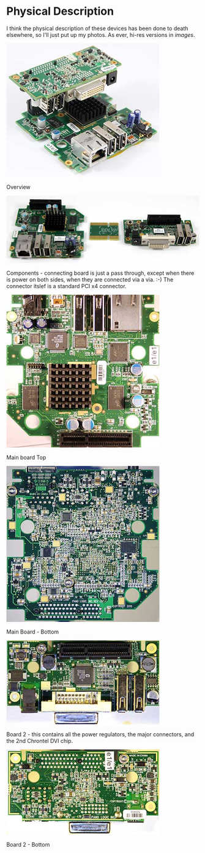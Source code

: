 # Physical Description

I think the physical description of these devices has been done to death elsewhere, so I'll just put up my photos. As ever, hi-res versions in *images*.

![Overview](../images/IMG_0739_400.jpg)

Overview

![Components](../images/IMG_0741_600.jpg)

Components - connecting board is just a pass through, except when there is power on both sides, when they are connected via a via. :-) The connector itslef is a standard PCI x4 connector.

![Main Board - Top](../images/IMG_2504_400.jpg)

Main board Top

![Main Board - Bottom](../images/IMG_2474_400.jpg)

Main Board - Bottom

![Board 2 - Top](../images/IMG_2488_400.jpg)

Board 2 - this contains all the power regulators, the major connectors, and the 2nd Chrontel DVI chip.

![Board 2 - Bottom](../images/IMG_2492_400.jpg)

Board 2 - Bottom
